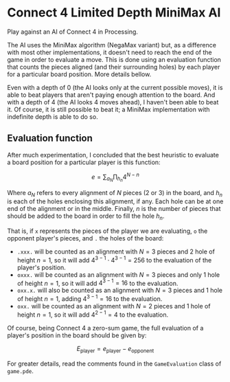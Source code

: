 # Connect 4 Limited Depth MiniMax AI

Play against an AI of Connect 4 in Processing.

The AI uses the MiniMax algorithm (NegaMax variant) but,
as a difference with most other implementations,
it doesn't need to reach the end of the game in order to evaluate a move.
This is done using an evaluation function
that counts the pieces aligned (and their surrounding holes)
by each player for a particular board position.
More details bellow.

Even with a depth of 0 (the AI looks only at the current possible moves),
it is able to beat players that aren't paying enough attention to the board.
And with a depth of 4 (the AI looks 4 moves ahead),
I haven't been able to beat it.
Of course, it is still possible to beat it; a MiniMax implementation
with indefinite depth is able to do so.

## Evaluation function

After much experimentation, I concluded that
the best heuristic to evaluate a board position
for a particular player is this function:

$$ e = \sum_{a_{N}}   \prod_{h_{n}} { 4^{N - n} } $$

Where $a_{N}$ refers to every alignment of $N$ pieces (2 or 3) in the board,
and $h_{n}$ is each of the holes enclosing this alignment, if any.
Each hole can be at one end of the alignment or in the middle.
Finally, $n$ is the number of pieces that should be added to the board
in order to fill the hole $h_{n}$.

That is, if `x` represents the pieces of the player we are evaluating,
`o` the opponent player's pieces,
and `.` the holes of the board:
- `.xxx.` will be counted as
an alignment with $N=3$ pieces and 2 hole of height $n=1$,
so it will add $4^{3 - 1} \cdot 4^{3 - 1} = 256$ to the evaluation
of the player's position.
- `oxxx.` will be counted as
an alignment with $N=3$ pieces and only 1 hole of height $n=1$,
so it will add $4^{3 - 1} = 16$ to the evaluation.
- `oxx.x.` will also be counted as
an alignment with $N=3$ pieces and 1 hole of height $n=1$,
adding $4^{3 - 1} = 16$ to the evaluation.
- `oxx.` will be counted as
an alignment with $N=2$ pieces and 1 hole of height $n=1$,
so it will add $4^{2 - 1} = 4$ to the evaluation.

Of course, being Connect 4 a zero-sum game,
the full evaluation of a player's position in the board
should be given by:

$$ E_{\mbox{player}} = e_{\mbox{player}} - e_{\mbox{opponent}} $$

For greater details, read the comments found in the
`GameEvaluation` class of `game.pde`.

